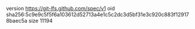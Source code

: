 version https://git-lfs.github.com/spec/v1
oid sha256:5c9e9c5f5f6a103612d52713a4e1c5c2dc3d5bf31e3c920c883f129178baec5a
size 11194
